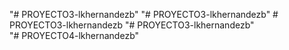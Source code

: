 "# PROYECTO3-lkhernandezb" 
"# PROYECTO3-lkhernandezb" 
#   P R O Y E C T O 3 - l k h e r n a n d e z b  
 "# PROYECTO3-lkhernandezb"  
"# PROYECTO4-lkhernandezb" 
